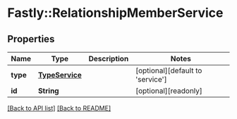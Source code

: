 # Fastly::RelationshipMemberService

## Properties

| Name | Type | Description | Notes |
| ---- | ---- | ----------- | ----- |
| **type** | [**TypeService**](TypeService.md) |  | [optional][default to &#39;service&#39;] |
| **id** | **String** |  | [optional][readonly] |

[[Back to API list]](../../README.md#endpoints) [[Back to README]](../../README.md)

